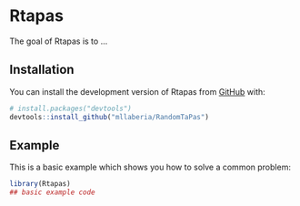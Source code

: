 
# Rtapas

<!-- badges: start -->
<!-- badges: end -->

The goal of Rtapas is to ...

## Installation

You can install the development version of Rtapas from [GitHub](https://github.com/) with:

``` r
# install.packages("devtools")
devtools::install_github("mllaberia/RandomTaPas")
```

## Example

This is a basic example which shows you how to solve a common problem:

``` r
library(Rtapas)
## basic example code
```

